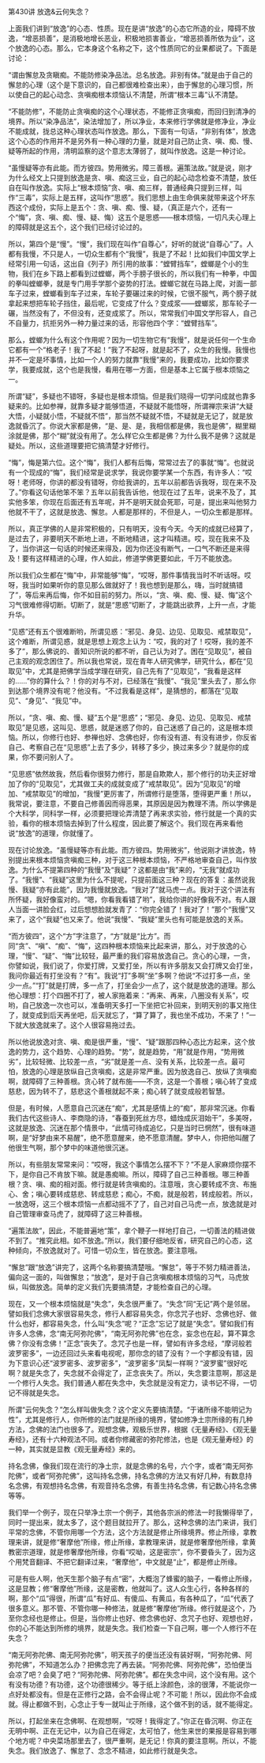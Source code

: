 第430讲 放逸&云何失念？

上面我们讲到“放逸”的心态、性质。现在是讲“放逸”的心态它所造的业，障碍不放逸，“增恶损善”，是消极地增长恶业，积极地损害善业，“增恶损善所依为业”，这个放逸的心态。那么，它本身这个名称之下，这个性质同它的业果都说了。下面是讨论：

“谓由懈怠及贪瞋痴。不能防修染净品法。总名放逸。非别有体。”就是由于自己的懈怠的心理（这个是下意识的，自己都很难检查出来），由于懈怠的心理习惯，所以使自己的起心动念、贪嗔痴根本烦恼认不清楚，所谓“根本三毒”认不清楚。

“不能防修”，不能防止贪嗔痴的这个心理状态，不能修正贪嗔痴，而回归到清净的境界。所以“染净品法”，染法增加了，所以净业，本来修行学佛就是修净业，净业不能成就，拢总这种心理状态叫作放逸。那么，下面有一句话，“非别有体”，放逸这个心态的作用并不是另外有一种心理的力量，就是对自己防止贪、嗔、痴、慢、疑等所起的作用，清明监察的这个意志太薄弱了，就叫作放逸。这是一种讨论。

“虽慢疑等亦有此能。而方彼四。势用微劣。障三善根。遍策法故。”就是说，刚才为什么经文上只提到放逸是贪、嗔、痴这三业，自己的起心动念检查不清楚，放任自在叫作放逸。实际上“根本烦恼”贪、嗔、痴三样，普通经典只提到三样，叫作“三毒”，实际上是五样，这叫作“思惑”。我们思想上由生命俱来就带来这个坏东西这个成份，实际上是五个：贪、嗔、痴、慢、疑，（真正是六个，还有一个“悔”，贪、嗔、痴、慢、疑、悔）这五个是思惑——根本烦恼，一切凡夫心理上的障碍就是这五个，这个我们已经讨论过的。

所以，第四个是“慢”。“慢”，我们现在叫作“自尊心”，好听的就说“自尊心”了。人都有我慢，不只是人，一切众生都有个“我慢”，我是了不起！比如我们中国文学上经常引用一句话，这出自《列子》所引用的故事：“螳臂挡车”，螳螂是个小的生物，我们在乡下路上都看到过螳螂，两个手膀子很长的，所以我们有一种拳，中国的拳叫螳螂拳，就是专门用手学那个姿势的打法。螳螂它就在马路上爬，对面一部车子过来，螳螂看到车子过来，车轮子要碾过来的时候，它很不服气，两个膀子就拿起来想把车轮子挡住，最后呢，它变成了什么？变成浆——螳螂浆，那车轮子一碾，当然没有了，不但没有，还变成浆了。所以，常常我们中国文学形容人，自己不自量力，抗拒另外一种力量过来的话，形容他四个字：“螳臂挡车”。

那么，螳螂为什么有这个作用呢？因为一切生物它有“我慢”，就是说任何一个生命它都有一个“格老子！我了不起！”我了不起呀，就是起不了，众生的我慢。我慢也并不一定是坏事情，比如一个人的努力就靠“我慢”来的，我要成功，比如你要求学，我要成就，这个也是我慢，看用在哪一方面，但是基本上它属于根本烦恼之一。

所谓“疑”，多疑也不错呀，多疑也是根本烦恼。但是我们晓得一切学问成就也靠多疑来的。比如参禅，就靠多疑才能够悟道，不疑就不能悟呀，所谓禅宗来讲“大疑大悟，小疑就小悟，不疑就不悟”，那当然不疑就不悟，不疑就是无记了，就是放逸就昏沉了。你说大家都是佛，“是、是、是，我相信都是佛，我也是佛”，糊里糊涂就是佛，那个“糊”就没有用了。怎么样它众生都是佛？为什么我不是佛？这就是疑处。所以，这些道理要把它搞清楚才好修行。

“悔”，悔是第六位。这个“悔”，我们人都有后悔，常常过去了的事就“悔”。也就说有一个现成的“悔”，我们经常是说求学，我说你要学某一个东西，有许多人：“哎呀！老师呀，你讲的都没有错呀，你给我讲的，五年以前都告诉我呀，现在来不及了。”你看这句话他笨不笨？五年以前我告诉他，他现在过了五年，说来不及了，其实他多笨，你现在后面还有五年呢，并不是明天就会死耶，可是，提出来叫他努力他就不干了，这就是放逸、懈怠。人都是那样的，不但是人，一切众生都是那样。

所以，真正学佛的人是非常积极的，只有明天，没有今天。今天的成就已经算了，是过去了，非要明天不断地上进，不断地精进，这才叫精进。哎，现在我来不及了，当你讲这一句话的时候还来得及，因为你还没有断气，一口气不断还是来得及！要有这样精进的心理，作人如此，修道学佛更要如此，千万不能放逸。

所以我们众生都在“悔”中，非常能够“悔”，“哎呀，那件事情我当时不听话呀。哎呀，我当时如果听你的意见那么做就好了！我也想到是那么，嗨，当时就搞错了”，等后来再后悔，你不如目前的努力。所以，“贪、嗔、痴、慢、疑、悔”这个习气很难修得切断。切断了，就是“思惑”切断了，才能跳出欲界，上升一点，才能升华。

“见惑”还有五个很难断哟，所谓见惑：“邪见、身见、边见、见取见、戒禁取见”，这个难断，所谓见惑，就是思想上观念上认为：“哎，我的对了！哎呀，我的差不多了”，那么佛说的、善知识所说的都不听，自己认为对了。困在“见取见”，被自己主观的观念困住了。所以我也常说，现在青年人研究佛学，研究什么，都在“见取见”中，尤其是把佛学当成学理在研究，自己先有了“见取见”，“我看是这样的……”你的算什么？！你的对与不对，已经落在“我慢”、“我见”里头去了，那么你到达那个境界没有呢？他没有。“不过我看是这样”，是猜想的，都落在“见取见”、“身见”、“我见”中。

所以，“贪、嗔、痴、慢、疑”五个是“思惑”；“邪见、身见、边见、见取见、戒禁取见”是见惑，这叫见、思惑，就是迷惑了你的，自己迷惑了自己的，这是根本烦恼。所以，你修行也好、参禅也好、念佛也好，你有没有道、有没有进步，你反省自己、考察自己在“见思惑”上去了多少，转移了多少，换过来多少？就是你的成果，你不要问别人了。

“见思惑”依然故我，然后看你很努力修行，那是自欺欺人，那个修行的功夫正好增加了你的“见取见”，尤其做工夫的成就变成了“戒禁取见”。因为“见取见”的增加、“戒禁取见”的增加，“我慢”更厉害了，所谓修行是堕落，堕得更严重！所以，我常说，要注意，不要自己修善因而得恶果，其原因是因为教理不清。所以学佛是个大科学，同科学一样，必须要把理论弄清楚了再来求实验，修行就是一个真的实验，看你的根本烦恼去掉到了什么程度，因此要了解这个。我们现在再来看他说“放逸”的道理，你就懂了。

现在讨论放逸。“虽慢疑等亦有此能。而方彼四。势用微劣”，他说刚才讲放逸，特别提出来根本烦恼贪嗔痴三种，对于这三种根本烦恼，不严格地审查自己，叫作放逸。为什么不提第四种的“我慢”及“我疑”？这都是由“我”来的，“无我”就成功了。“我慢”、“我疑”这里为什么不提呢，只提前面这三种？现在的答复：虽然说我慢、我疑“亦有此能”，因为我慢就放逸。“我对了”就马虎一点。我对于这个讲法有所怀疑，我好像蛮对的。“嗯，你看我看错了哟”，我给你讲的好像我不对。有人跟人当面一讲脸会红，过后想想脸就发青了：“你完全错了！我对了！”那个“我慢”又来了，这个“我疑”也又来了。他说“我慢”、“我疑”里头也有可能是放逸的关系。

“而方彼四”，这个“方”字注意了，“方”就是“比方”。而同“贪”、“嗔”、“痴”、“悔”，这四种根本烦恼来比起来讲，那么，对于放逸的心理，“慢”、“疑”、“悔”比较轻，最严重的我们容易放逸自己。贪心的心理，一贪，你譬如说，我们说了，你爱打牌，又爱打坐，所以有许多朋友又会打牌又会打坐，我问你最近有打坐没有？“有”。我说“打”多啊“坐”多啊？他说“不过打多一点，坐少一点。”“打”就是打牌，多一点了，打坐会少一点了，这个就是放逸的道理。那么他心理想：打个四圈不打了，被人家拖着来：“再来、再来，八圈没有关系”，哎哟，自己放逸一次也可以，准备明天多打一下坐把它补回来，到明天别的事又拖住了，就变成到后天再坐吧，后天就忘了，“算了算了，我也坐不成功，不来了！”一下就大放逸就来了。这个人很容易拖过去。

所以他说放逸对贪、嗔、痴是很严重，“慢”、“疑”跟那四种心态比方起来，这个放逸的势力，这个趋势、心理的趋势。“势”，就是趋势，“用”就是作用，“势用微劣”，比较轻微、比较差一点，“劣”就是差一点、没有关系，比较差一点。最可怕，放逸的心理是放纵自己贪嗔痴，这是非常严重。因为放逸自己、放纵了贪嗔痴啊，就障碍了三种善根。贪心转了就布施——不贪，这是一个善根；嗔心转了变成慈悲，因为转不了，慈悲这个善根就起不来；痴心转了就变成般若智慧。

但是，有时候，人愿意自己沉迷在“痴”，尤其是感情上的“痴”，那非常沉迷。你看我们古代这些诗人、李商隐的诗，“春蚕到死丝方尽，蜡烛成灰泪始干”，多美呀，这就是放逸、沉迷在那个情景中，“此情可待成追忆，只是当时已惘然”，很有味道啊，是“好梦由来不易醒”，绝不愿意醒来，绝不愿意清醒。梦中人，你把他叫醒了他很生气啊，那个梦中的味道他很沉迷。

所以，有些朋友常常来问：“哎呀，我这个事情怎么摆不下？”不是人家麻烦你摆不下，是你自己不肯放下嘛。就是愚痴嘛。所以，障碍了自己三种善根。哪三种善根？贪、嗔、痴的相对面。修行就是转贪嗔痴的。注意哦，贪心要转成不贪、布施心、舍；嗔心要转成慈悲、转成慈悲；痴心，不痴，就是般若，转成般若。所以，一放逸呀，这三个根本烦恼一点都动摇不了了，自己对自己马虎一点，放逸就是对自己管理审查马虎了，就障碍了这三种善根。

“遍策法故”，因此，不能普遍地“策”，拿个鞭子一样地打自己，一切善法的精进做不到了。“推究此相。如不放逸。”所以，我们要仔细地反省，研究自己的心态，这种倾向，不放逸就对了。可惜一切众生，皆在放逸。要注意哦。

“懈怠”跟“放逸”讲完了，这两个名称要搞清楚哦。“懈怠”，等于不努力精进善法，偏向这一面的，叫做懈怠；“放逸”，是对于自己贪嗔痴根本烦恼的习气，马虎放纵，叫做放逸。简单的定义我们先要搞清楚，才能检查自己的心理。

现在，又一个根本烦恼就是“失念”，失念很严重了。“失念”同“无记”两个是邻居。譬如我们念佛大家很容易失念，修行人都容易失念，你念咒子也好、念佛也好、做什么也好，都容易失念，什么叫“失念”呢？“正念”忘记了就是“失念”。譬如我们有许多人念佛，念“南无阿弥陀佛”，“南无阿弥陀佛”也在念，妄念也在起，算不算念佛？你没有念佛！“正念”丧失了。念咒子也是一样，譬如有许多念经，“摩诃般若波罗密多”，一边还回过头来看电视呢，那你念的错了没有？一个字都没有错，因为下意识心还“波罗密多、波罗密多”，“波罗密多”凤梨一样啊？“波罗蜜”很好吃啊？就是失念了，失念就不会得定了，正念丧失了。所以，失念要注意啊，那这是一个修行人失念。我们普通人都在失念中，失念就是没有定力，读书记不得，一切记不得就是失念。

所谓“云何失念？”怎么样叫做失念？这个定义先要搞清楚。“于诸所缘不能明记为性”，尤其是修行人，你所修的法门就是所缘的境界，譬如修净土宗所缘的有几种方法，念佛的法门也很多了。观想念佛，观极乐世界，根据《无量寿经》、《观无量寿经》，还有十六种观法不同。或者你修藏密的弥陀修法，也是《观无量寿经》的一种，其实就是显教《观无量寿经》来的。

持名念佛，像我们现在流行的净土宗，就是念佛的名号，六个字，或者“南无阿弥陀佛”，或者“阿弥陀佛”，这叫持名念佛，持名念佛的方法又有好几种，有数息持名念佛，有观想持名念佛，有观音持名念佛，有善生持名念佛，有记数心持名念佛等等。

我们举一个例子，现在只举净土宗一个例子，其他各宗派的修法一时我懒得举了，同时一提出来，就太多了，这个题目就拉开了。那么，这种念佛的法门来讲，我们平常的念佛，不管你用哪一个方法，这个方法就是修止所缘境界。修止所缘，拿教理来讲，就是修“奢摩他”所缘，修止所缘，拿教理来讲，就是修奢摩他所缘，拿黄教密宗道理，就是修奢摩他所缘，你看“哎呦，这是密宗”，你不要昏头了，因为这个用梵音翻译、不把它翻译过来，“奢摩他”，中文就是“止”，都是修止所缘。

可是有些人啊，他天生那个脑子有点“密”，大概泡了蜂蜜的脑子，一看修止所缘，这是显教；修“奢摩他”所缘，这是密教，他就叫了。这人众生心行，各种各样的啊，那个“瓜”得很，所谓“瓜”有好瓜、有傻瓜、有黄瓜，有各种瓜了，“瓜”代表了很多意义。那不管、不管你哪一种修法，就是修“奢摩他”所缘。修行就是这个，乃至你念经也是修止。但是，当你修止也好、修念佛也好、念咒子也好、观想也好，你的心不能达到所修的境界，就是失念。我们检查一下自己啊，哪一个人修行不在失念？

“南无阿弥陀佛、南无阿弥陀佛”，明天孩子的便当还没有装好啊，“阿弥陀佛、阿弥陀佛”，不知道怎么办？把佛念完了再去装。“阿弥陀佛、阿弥陀佛”，恐怕便当会凉了吧？会臭了吧？“阿弥陀佛、阿弥陀佛”。都在失念中间，这个没有用。这个有没有功德？有功德，这个功德很稀少。等于纸上涂颜色，涂的很薄，不能说你一点好处都没有。但是在正修行之路，会不会得止呢？不可能！所以，因此你不会成就。得止都做不到，心念止于专一就叫止于所缘，这个做不到的话，就不能得定。

所以，打起坐来在念佛啊、在观想啊，“哎呀！我得定了。”你正在昏沉啊、你正在无明中啊、正在无记中，以为自己在得定，太可怕了，他生来世的果报是容易到哪个地方呢？中央菜场那里去了，很严重啊，是无记！你真的要注意啊。所以，不能失念。我们放逸了、懈怠了、念念不精进，如此修行就是失念。


